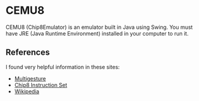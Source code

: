 # CEMU8
CEMU8 (Chip8Emulator) is an emulator built in Java using Swing.
You must have JRE (Java Runtime Environment) installed in your computer to run it.

## References
I found very helpful information in these sites:
  * [Multigesture]
  * [Chip8 Instruction Set]
  * [Wikipedia]

[Multigesture]:http://www.multigesture.net/articles/how-to-write-an-emulator-chip-8-interpreter/
[Chip8 Instruction Set]:http://devernay.free.fr/hacks/chip8/C8TECH10.HTM
[Wikipedia]:https://en.wikipedia.org/wiki/CHIP-8

